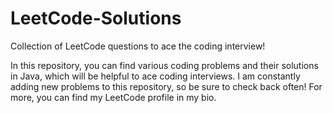 # LeetCode-Solutions
Collection of LeetCode questions to ace the coding interview!

In this repository, you can find various coding problems and their solutions in Java, which will be helpful to ace coding interviews.
I am constantly adding new problems to this repository, so be sure to check back often!
For more, you can find my LeetCode profile in my bio.

